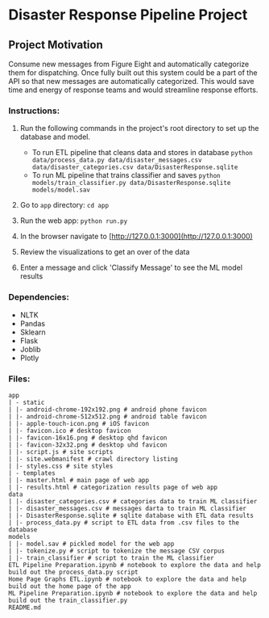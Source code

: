 # Disaster Response Pipeline Project

## Project Motivation
Consume new messages from Figure Eight and automatically categorize them for dispatching. Once fully built out this system 
could be a part of the API so that new messages are automatically categorized. This would save time and energy of response
teams and would streamline response efforts.

### Instructions:
1. Run the following commands in the project's root directory to set up the database and model.

    - To run ETL pipeline that cleans data and stores in database
        `python data/process_data.py data/disaster_messages.csv data/disaster_categories.csv data/DisasterResponse.sqlite`
    - To run ML pipeline that trains classifier and saves
        `python models/train_classifier.py data/DisasterResponse.sqlite models/model.sav`

2. Go to `app` directory: `cd app`

3. Run the web app: `python run.py`

4. In the browser navigate to [http://127.0.0.1:3000](http://127.0.0.1:3000)

5. Review the visualizations to get an over of the data

6. Enter a message and click 'Classify Message' to see the ML model results

### Dependencies:
- NLTK
- Pandas
- Sklearn
- Flask
- Joblib
- Plotly

### Files:
```
app
| - static
| |- android-chrome-192x192.png # android phone favicon
| |- android-chrome-512x512.png # android table favicon
| |- apple-touch-icon.png # iOS favicon
| |- favicon.ico # desktop favicon
| |- favicon-16x16.png # desktop qhd favicon
| |- favicon-32x32.png # desktop uhd favicon
| |- script.js # site scripts
| |- site.webmanifest # crawl directory listing
| |- styles.css # site styles
| - templates
| |- master.html # main page of web app
| |- results.html # categorization results page of web app
data
| |- disaster_categories.csv # categories data to train ML classifier
| |- disaster_messages.csv # messages darta to train ML classifier
| |- DisasterResponse.sqlite # sqlite database with ETL data results
| |- process_data.py # script to ETL data from .csv files to the database
models
| |- model.sav # pickled model for the web app
| |- tokenize.py # script to tokenize the message CSV corpus
| |- train_classifier # script to train the ML classifier
ETL Pipeline Preparation.ipynb # notebook to explore the data and help build out the process_data.py script
Home Page Graphs ETL.ipynb # notebook to explore the data and help build out the home page of the app
ML Pipeline Preparation.ipynb # notebook to explore the data and help build out the train_classifier.py
README.md
```

